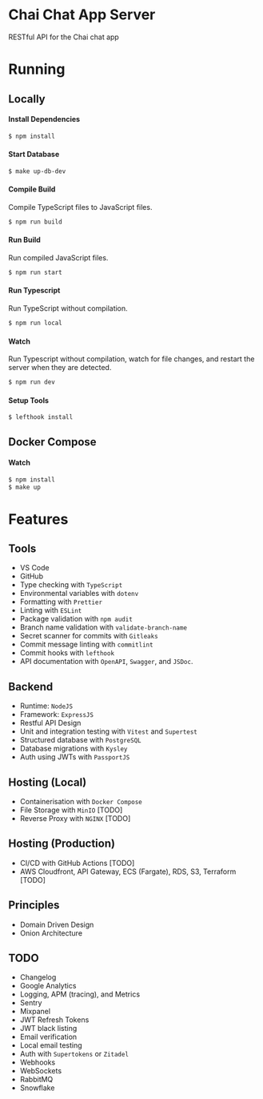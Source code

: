 # Chai Chat App Server

RESTful API for the Chai chat app

# Running

## Locally

#### Install Dependencies

```bash
$ npm install
```

#### Start Database

```sh
$ make up-db-dev
```

#### Compile Build

Compile TypeScript files to JavaScript files.

```bash
$ npm run build
```

#### Run Build

Run compiled JavaScript files.

```bash
$ npm run start
```

#### Run Typescript

Run TypeScript without compilation. 

```bash
$ npm run local
```

#### Watch

Run Typescript without compilation, watch for file changes, and restart the server when they are detected.

```bash
$ npm run dev
```

#### Setup Tools

```sh
$ lefthook install
```

## Docker Compose

#### Watch

```sh
$ npm install
$ make up
```

# Features

## Tools

- VS Code
- GitHub
- Type checking with `TypeScript`
- Environmental variables with `dotenv`
- Formatting with `Prettier`
- Linting with `ESLint`
- Package validation with `npm audit`
- Branch name validation with `validate-branch-name`
- Secret scanner for commits with `Gitleaks`
- Commit message linting with `commitlint`
- Commit hooks with `lefthook`
- API documentation with `OpenAPI`, `Swagger`, and `JSDoc`.

## Backend

- Runtime: `NodeJS`
- Framework: `ExpressJS`
- Restful API Design
- Unit and integration testing with `Vitest` and `Supertest`
- Structured database with `PostgreSQL`
- Database migrations with `Kysley`
- Auth using JWTs with `PassportJS`

## Hosting (Local)

- Containerisation with `Docker Compose`
- File Storage with `MinIO` [TODO]
- Reverse Proxy with `NGINX` [TODO]

## Hosting (Production)

- CI/CD with GitHub Actions [TODO]
- AWS Cloudfront, API Gateway, ECS (Fargate), RDS, S3, Terraform [TODO]

## Principles

- Domain Driven Design
- Onion Architecture

## TODO

- Changelog
- Google Analytics
- Logging, APM (tracing), and Metrics
- Sentry
- Mixpanel
- JWT Refresh Tokens
- JWT black listing
- Email verification
- Local email testing
- Auth with `Supertokens` or `Zitadel`
- Webhooks
- WebSockets
- RabbitMQ
- Snowflake
